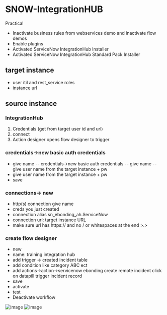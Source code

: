 # SNOW-IntegrationHUB
Practical
- Inactivate business rules from webservices demo and inactivate  flow demos
- Enable plugins
- Activated ServiceNow IntegrationHub Installer
- Activated ServiceNow IntegrationHub Standard Pack Installer

## target instance 
- user itil and rest_service roles
- instance url

## source instance 
### IntegrationHub
1.	Credentials (get from target user id and url)
2.	connect
3.	Action designer opens flow designer to trigger

### credentials->new basic auth credentials 
-	give name 
-- credentials->new basic auth credentials
-- give name
-- give user name from the target instance + pw 
-	give user name from the target instance + pw 
-	save

### connections-> new
-	http(s) connection give name
-	creds you just created 
-	connection alias sn_ebonding_ah.ServiceNow
-	connection url: target instance URL 
-	make sure url has https:// and no / or whitespaces at the end >.> 

### create flow designer 
-	new
-	name: training integration hub
-	add trigger -> created incident table
-	add condition like category ABC ect 
-	add actions->action->servicenow ebonding create remote incident click on datapill trigger incident record
-	save
-	activate
-	test
-	Deactivate workflow


![image](https://user-images.githubusercontent.com/12488769/147857937-d9e8680a-95f0-4b09-a868-11ae973b136e.png)
![image](https://user-images.githubusercontent.com/12488769/147857973-4ed7d65f-879f-4f36-9fa7-bdae60b0d23d.png)

